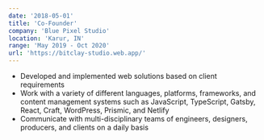```yaml
---
date: '2018-05-01'
title: 'Co-Founder'
company: 'Blue Pixel Studio'
location: 'Karur, IN'
range: 'May 2019 - Oct 2020'
url: 'https://bitclay-studio.web.app/'
---
```


- Developed and implemented web solutions based on client requirements
- Work with a variety of different languages, platforms, frameworks, and content management systems such as JavaScript, TypeScript, Gatsby, React, Craft, WordPress, Prismic, and Netlify
- Communicate with multi-disciplinary teams of engineers, designers, producers, and clients on a daily basis
